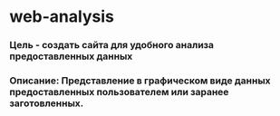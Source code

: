 # web-analysis

### Цель - создать сайта для удобного анализа предоставленных данных
### Описание: Представление в графическом виде данных предоставленных пользователем или заранее заготовленных.